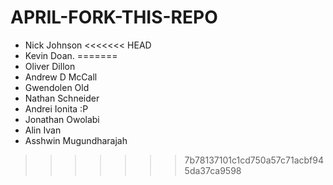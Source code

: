 # APRIL-FORK-THIS-REPO

- Nick Johnson
<<<<<<< HEAD
- Kevin Doan.
=======
- Oliver Dillon
- Andrew D McCall
- Gwendolen Old
- Nathan Schneider
- Andrei Ionita :P
- Jonathan Owolabi
- Alin Ivan
- Asshwin Mugundharajah
>>>>>>> 7b78137101c1cd750a57c71acbf945da37ca9598
